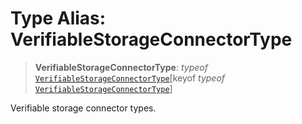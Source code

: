 # Type Alias: VerifiableStorageConnectorType

> **VerifiableStorageConnectorType**: *typeof* [`VerifiableStorageConnectorType`](../variables/VerifiableStorageConnectorType.md)\[keyof *typeof* [`VerifiableStorageConnectorType`](../variables/VerifiableStorageConnectorType.md)\]

Verifiable storage connector types.
